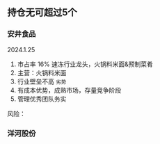 ## 持仓无可超过5个

### 安井食品

2024.1.25
1. 市占率 16%  速冻行业龙头，火锅料米面&预制菜肴
2. 主营：火锅料米面
3. 行业壁垒不高 `劣势`
4. 有成本优势，成熟市场，存量竞争阶段
5. 管理优秀团队务实

风险：


### 洋河股份
